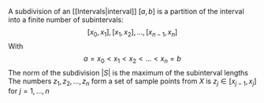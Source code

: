 A subdivision of an [[Intervals|interval]] $[a,b]$ is a partition of the interval into a finite number of subintervals:
$$
[x_{0},x_{1}],[x_{1},x_{2}],\dots,[x_{n-1},x_{n}]
$$
With
$$
a=x_{0}<x_{1}<x_{2}<\dots<x_{n}=b
$$
The norm of the subdivision $|S|$ is the maximum of the subinterval lengths
The numbers $z_{1},z_{2},\dots,z_{n}$ form a set of sample points from $X$ is $z_{j}\in[x_{j-1},x_{j}]$ for $j=1,\dots,n$
